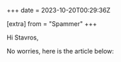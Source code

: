 +++
date = 2023-10-20T00:29:36Z

[extra]
from = "Spammer"
+++

Hi Stavros,

No worries, here is the article below:
